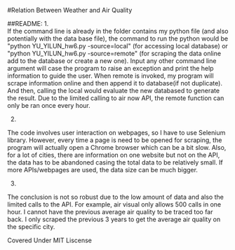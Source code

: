 #Relation Between Weather and Air Quality


##README:
1.  
If the command line is already in the folder contains my python file (and also potentially
 with the data base file), the command to run the python would be "python YU_YILUN_hw6.py -source=local" (for accessing local database) or "python YU_YILUN_hw6.py -source=remote" (for scraping the data online add to the database or create a new one). Input any other command line argument will case the program to raise an exception and print the help information to guide the user.
When remote is invoked, my program will scrape information online and then append it to database(if not duplicate). And then, calling the local would evaluate the new databased to generate the result. Due to the limited calling to air now API, the remote function can only be ran once every hour.


2.  
The code involves user interaction on webpages, so I have to use Selenium library. However, every time a page is need to be opened for scraping, the program will actually open a Chrome browser which can be a bit slow. Also, for a lot of cities, there are information on one website but not on the API, the data has to be abandoned casing the total data to be relatively small. If more APIs/webpages are used, the data size can be much bigger.


3.  
The conclusion is not so robust due to the low amount of data and also the limited calls to the API. For example, air visual only allows 500 calls in one hour. I cannot have the previous average air quality to be traced too far back. I only scraped the previous 3 years to get the average air quality on the specific city.

  Covered Under MIT Liscense
